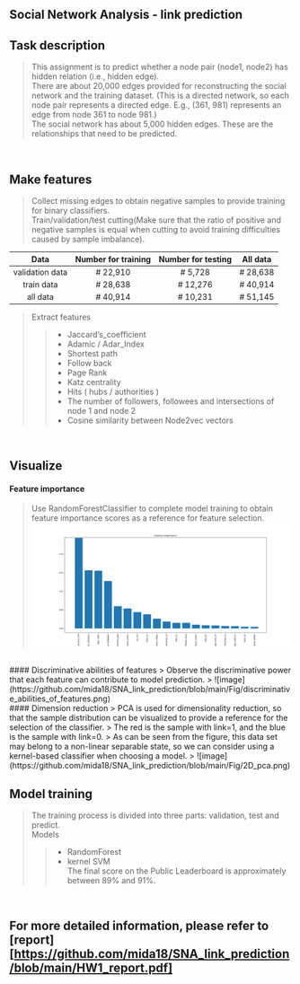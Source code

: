 ## Social Network Analysis - link prediction

## Task description
> This assignment is to predict whether a node pair (node1, node2) has hidden relation (i.e., hidden edge).   
> There are about 20,000 edges provided for reconstructing the social network and the training dataset. (This is a directed network, so each node pair represents a directed edge. E.g., (361, 981) represents an edge from node 361 to node 981.)  
> The social network has about 5,000 hidden edges. These are the relationships that need to be predicted.
<br>

## Make features
> Collect missing edges to obtain negative samples to provide training for binary classifiers.  
> Train/validation/test cutting(Make sure that the ratio of positive and negative samples is equal when cutting to avoid training difficulties caused by sample imbalance).

|      Data        | Number for training |  Number for testing  |      All data      |  
|:----------------:|:-------------------:|:--------------------:|:------------------:|  
| validation data  |      #  22,910      |       #   5,728      |     #  28,638      |   
| train data       |      #  28,638      |       #  12,276      |     #  40,914      |  
| all data         |      #  40,914      |       #  10,231      |     #  51,145      |       

> Extract features
>> * Jaccard’s_coefficient  
>> * Adamic / Adar_Index  
>> * Shortest path  
>> * Follow back  
>> * Page Rank  
>> * Katz centrality
>> * Hits ( hubs / authorities )
>> * The number of followers, followees and intersections of node 1 and node 2
>> * Cosine similarity between Node2vec vectors  
<br>

## Visualize
#### Feature importance
> Use RandomForestClassifier to complete model training to obtain feature importance scores as a reference for feature selection.  
> ![image](https://github.com/mida18/SNA_link_prediction/blob/main/Fig/feature_importance_RF.png)  
<br>
#### Discriminative abilities of features
> Observe the discriminative power that each feature can contribute to model prediction.  
> ![image](https://github.com/mida18/SNA_link_prediction/blob/main/Fig/discriminative_abilities_of_features.png)  
<br>
#### Dimension reduction
> PCA is used for dimensionality reduction, so that the sample distribution can be visualized to provide a reference for the selection of the classifier.  
> The red is the sample with link=1, and the blue is the sample with link=0.  
> As can be seen from the figure, this data set may belong to a non-linear separable state, so we can consider using a kernel-based classifier when choosing a model.
> ![image](https://github.com/mida18/SNA_link_prediction/blob/main/Fig/2D_pca.png)  
<br>

## Model training
> The training process is divided into three parts: validation, test and predict.  
> Models  
>> * RandomForest  
>> * kernel SVM  
> The final score on the Public Leaderboard is approximately between 89% and 91%.  
<br>

## For more detailed information, please refer to [report][https://github.com/mida18/SNA_link_prediction/blob/main/HW1_report.pdf]
